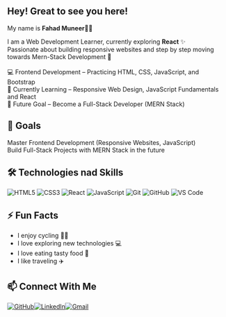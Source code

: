 ## Hey! Great to see you here! 
My name is **Fahad Muneer**🧑‍💻 

I am a Web Development Learner, currently exploring **React** ✨  
Passionate about building responsive websites and step by step moving towards Mern-Stack Development 🚀  
<br>
💻  Frontend Development – Practicing HTML, CSS, JavaScript, and Bootstrap  
🌱  Currently Learning – Responsive Web Design, JavaScript Fundamentals and React <br>
🎯  Future Goal – Become a Full-Stack Developer (MERN Stack)  

## 🎯 Goals  
Master Frontend Development (Responsive Websites, JavaScript)  
Build Full-Stack Projects with MERN Stack in the future  

## 🛠 Technologies nad Skills
![HTML5](https://img.shields.io/badge/HTML5-orange?style=for-the-badge&logo=html5&logoColor=white)
![CSS3](https://img.shields.io/badge/CSS3-blue?style=for-the-badge&logo=css3&logoColor=white)
![React](https://img.shields.io/badge/React-61DAFB?style=for-the-badge&logo=react&logoColor=black)
![JavaScript](https://img.shields.io/badge/JavaScript-yellow?style=for-the-badge&logo=javascript&logoColor=black)
![Git](https://img.shields.io/badge/Git-black?style=for-the-badge&logo=git&logoColor=orange)
![GitHub](https://img.shields.io/badge/GitHub-000?style=for-the-badge&logo=github&logoColor=white)
![VS Code](https://img.shields.io/badge/VS%20Code-blue?style=for-the-badge&logo=visual-studio-code&logoColor=white)

## ⚡ Fun Facts  
- I enjoy cycling 🚴‍♂️  
- I love exploring new technologies 💻  
- I love eating tasty food 🍕 
- I like traveling ✈️  

## 📫 Connect With Me  
[![GitHub](https://img.shields.io/badge/GitHub-100000?style=for-the-badge&logo=github&logoColor=white)](https://github.com/yourusername)[![LinkedIn](https://img.shields.io/badge/LinkedIn-0077B5?style=for-the-badge&logo=linkedin&logoColor=white)](https://www.linkedin.com/in/yourusername)[![Gmail](https://img.shields.io/badge/Gmail-D14836?style=for-the-badge&logo=gmail&logoColor=white)](mailto:yourmail@gmail.com)





<!--
**Fahad-40/Fahad-40** is a ✨ _special_ ✨ repository because its `README.md` (this file) appears on your GitHub profile.

Here are some ideas to get you started:

- 🔭 I’m currently working on ...
- 🌱 I’m currently learning ...
- 👯 I’m looking to collaborate on ...
- 🤔 I’m looking for help with ...
- 💬 Ask me about ...
- 📫 How to reach me: ...
- 😄 Pronouns: ...
- ⚡ Fun fact: ...
-->
